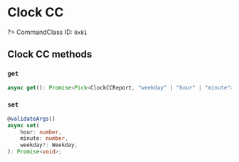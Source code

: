 # Clock CC

?> CommandClass ID: `0x81`

## Clock CC methods

### `get`

```ts
async get(): Promise<Pick<ClockCCReport, "weekday" | "hour" | "minute"> | undefined>;
```

### `set`

```ts
@validateArgs()
async set(
	hour: number,
	minute: number,
	weekday?: Weekday,
): Promise<void>;
```
